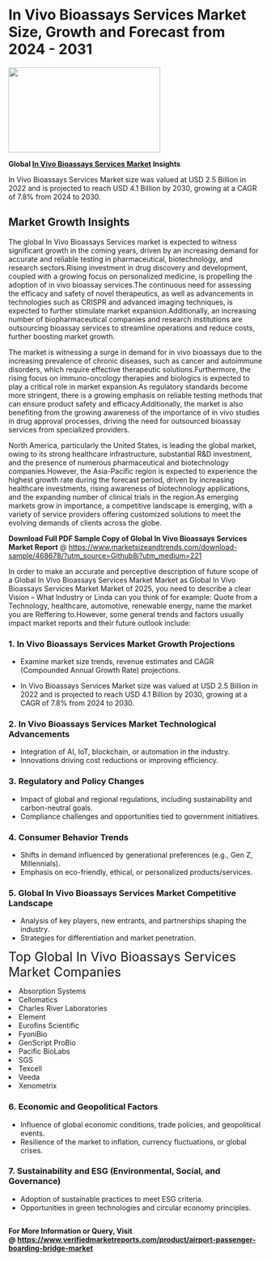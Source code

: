 <H1>In Vivo Bioassays Services Market Size, Growth and Forecast from 2024 - 2031</H1><img class="aligncenter size-medium wp-image-584254" src="https://thirdeyenews.in/wp-content/uploads/2024/09/Global-Market-Research-300x168.jpeg" alt="" width="300" height="168" /><p><strong>Global&nbsp;<a href="https://www.marketsizeandtrends.com/download-sample/468678/?utm_source=Github8j?utm_medium=221">In Vivo Bioassays Services Market</a> Insights</strong></p><p>In Vivo Bioassays Services Market size was valued at USD 2.5 Billion in 2022 and is projected to reach USD 4.1 Billion by 2030, growing at a CAGR of 7.8% from 2024 to 2030.</p><p><h2>Market Growth Insights</h2> <p>The global In Vivo Bioassays Services market is expected to witness significant growth in the coming years, driven by an increasing demand for accurate and reliable testing in pharmaceutical, biotechnology, and research sectors.Rising investment in drug discovery and development, coupled with a growing focus on personalized medicine, is propelling the adoption of in vivo bioassay services.The continuous need for assessing the efficacy and safety of novel therapeutics, as well as advancements in technologies such as CRISPR and advanced imaging techniques, is expected to further stimulate market expansion.Additionally, an increasing number of biopharmaceutical companies and research institutions are outsourcing bioassay services to streamline operations and reduce costs, further boosting market growth.</p> <p>The market is witnessing a surge in demand for in vivo bioassays due to the increasing prevalence of chronic diseases, such as cancer and autoimmune disorders, which require effective therapeutic solutions.Furthermore, the rising focus on immuno-oncology therapies and biologics is expected to play a critical role in market expansion.As regulatory standards become more stringent, there is a growing emphasis on reliable testing methods that can ensure product safety and efficacy.Additionally, the market is also benefiting from the growing awareness of the importance of in vivo studies in drug approval processes, driving the need for outsourced bioassay services from specialized providers.</p> <p>North America, particularly the United States, is leading the global market, owing to its strong healthcare infrastructure, substantial R&D investment, and the presence of numerous pharmaceutical and biotechnology companies.However, the Asia-Pacific region is expected to experience the highest growth rate during the forecast period, driven by increasing healthcare investments, rising awareness of biotechnology applications, and the expanding number of clinical trials in the region.As emerging markets grow in importance, a competitive landscape is emerging, with a variety of service providers offering customized solutions to meet the evolving demands of clients across the globe.</p> <p><span class=""><strong>Download Full PDF Sample Copy of Global In Vivo Bioassays Services Market Report</strong> @ <a href="https://www.marketsizeandtrends.com/download-sample/468678/?utm_source=Github8j?utm_medium=221" target="_blank">https://www.marketsizeandtrends.com/download-sample/468678/?utm_source=Github8j?utm_medium=221</a></span></p><p>In order to make an accurate and perceptive description of future scope of a Global&nbsp;In Vivo Bioassays Services Market Market as Global&nbsp;In Vivo Bioassays Services Market Market of 2025, you need to describe a clear Vision &ndash; What Industry or Linda can you think of for example: Quote from a Technology, healthcare, automotive, renewable energy, name the market you are Reffering to.However, some general trends and factors usually impact market reports and their future outlook include:</p><h3>1.&nbsp;<strong>In Vivo Bioassays Services Market Growth Projections</strong></h3><ul><li>Examine market size trends, revenue estimates and CAGR (Compounded Annual Growth Rate) projections.</li><li><p>In Vivo Bioassays Services Market size was valued at USD 2.5 Billion in 2022 and is projected to reach USD 4.1 Billion by 2030, growing at a CAGR of 7.8% from 2024 to 2030.</p></li></ul><h3>2.&nbsp;<strong>In Vivo Bioassays Services Market Technological Advancements</strong></h3><ul><li>Integration of AI, IoT, blockchain, or automation in the industry.</li><li>Innovations driving cost reductions or improving efficiency.</li></ul><h3>3.&nbsp;<strong>Regulatory and Policy Changes</strong></h3><ul><li>Impact of global and regional regulations, including sustainability and carbon-neutral goals.</li><li>Compliance challenges and opportunities tied to government initiatives.</li></ul><h3>4.&nbsp;<strong>Consumer Behavior Trends</strong></h3><ul><li>Shifts in demand influenced by generational preferences (e.g., Gen Z, Millennials).</li><li>Emphasis on eco-friendly, ethical, or personalized products/services.</li></ul><h3>5.&nbsp;<strong>Global In Vivo Bioassays Services Market Competitive Landscape</strong></h3><ul><li>Analysis of key players, new entrants, and partnerships shaping the industry.</li><li>Strategies for differentiation and market penetration.</li></ul><p data-pm-slice="1 1 []"><span style="color: inherit; font-family: inherit; font-size: 25px;">Top Global In Vivo Bioassays Services Market Companies</span></p><div class="" data-test-id=""><p><li>Absorption Systems</li><li> Cellomatics</li><li> Charles River Laboratories</li><li> Element</li><li> Eurofins Scientific</li><li> FyoniBio</li><li> GenScript ProBio</li><li> Pacific BioLabs</li><li> SGS</li><li> Texcell</li><li> Veeda</li><li> Xenometrix</li></p></div><h3>6.&nbsp;<strong>Economic and Geopolitical Factors</strong></h3><ul><li>Influence of global economic conditions, trade policies, and geopolitical events.</li><li>Resilience of the market to inflation, currency fluctuations, or global crises.</li></ul><h3>7.&nbsp;<strong>Sustainability and ESG (Environmental, Social, and Governance)</strong></h3><ul><li>Adoption of sustainable practices to meet ESG criteria.</li><li>Opportunities in green technologies and circular economy principles.</li></ul><h2><strong style="font-size: 14px;">For More Information or Query, Visit @&nbsp;</strong><a style="background-color: #ffffff; font-size: 14px;" href="https://www.marketsizeandtrends.com/report/in-vivo-bioassays-services-market/" target="_blank">https://www.verifiedmarketreports.com/product/airport-passenger-boarding-bridge-market</a></h2>